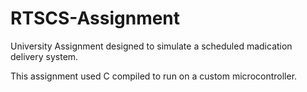 # RTSCS-Assignment
 University Assignment designed to simulate a scheduled madication delivery system.
 
 This assignment used C compiled to run on a custom microcontroller.
